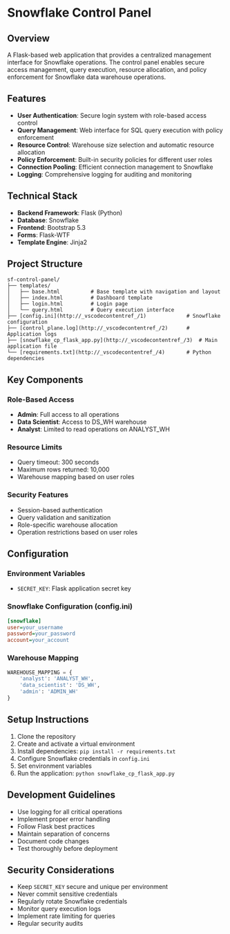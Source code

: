 # Snowflake Control Panel

## Overview
A Flask-based web application that provides a centralized management interface for Snowflake operations. The control panel enables secure access management, query execution, resource allocation, and policy enforcement for Snowflake data warehouse operations.

## Features
- **User Authentication**: Secure login system with role-based access control
- **Query Management**: Web interface for SQL query execution with policy enforcement
- **Resource Control**: Warehouse size selection and automatic resource allocation
- **Policy Enforcement**: Built-in security policies for different user roles
- **Connection Pooling**: Efficient connection management to Snowflake
- **Logging**: Comprehensive logging for auditing and monitoring

## Technical Stack
- **Backend Framework**: Flask (Python)
- **Database**: Snowflake
- **Frontend**: Bootstrap 5.3
- **Forms**: Flask-WTF
- **Template Engine**: Jinja2

## Project Structure
````text
sf-control-panel/
├── templates/
│   ├── base.html          # Base template with navigation and layout
│   ├── index.html         # Dashboard template
│   ├── login.html         # Login page
│   └── query.html         # Query execution interface
├── [config.ini](http://_vscodecontentref_/1)             # Snowflake configuration
├── [control_plane.log](http://_vscodecontentref_/2)      # Application logs
├── [snowflake_cp_flask_app.py](http://_vscodecontentref_/3)  # Main application file
└── [requirements.txt](http://_vscodecontentref_/4)       # Python dependencies
`````

## Key Components

### Role-Based Access
- **Admin**: Full access to all operations
- **Data Scientist**: Access to DS_WH warehouse
- **Analyst**: Limited to read operations on ANALYST_WH

### Resource Limits
- Query timeout: 300 seconds
- Maximum rows returned: 10,000
- Warehouse mapping based on user roles

### Security Features
- Session-based authentication
- Query validation and sanitization
- Role-specific warehouse allocation
- Operation restrictions based on user roles

## Configuration

### Environment Variables
- `SECRET_KEY`: Flask application secret key

### Snowflake Configuration (config.ini)
```ini
[snowflake]
user=your_username
password=your_password
account=your_account
```

### Warehouse Mapping
```python
WAREHOUSE_MAPPING = {
    'analyst': 'ANALYST_WH',
    'data_scientist': 'DS_WH',
    'admin': 'ADMIN_WH'
}
```

## Setup Instructions
1. Clone the repository
2. Create and activate a virtual environment
3. Install dependencies: `pip install -r requirements.txt`
4. Configure Snowflake credentials in `config.ini`
5. Set environment variables
6. Run the application: `python snowflake_cp_flask_app.py`

## Development Guidelines
- Use logging for all critical operations
- Implement proper error handling
- Follow Flask best practices
- Maintain separation of concerns
- Document code changes
- Test thoroughly before deployment

## Security Considerations
- Keep `SECRET_KEY` secure and unique per environment
- Never commit sensitive credentials
- Regularly rotate Snowflake credentials
- Monitor query execution logs
- Implement rate limiting for queries
- Regular security audits